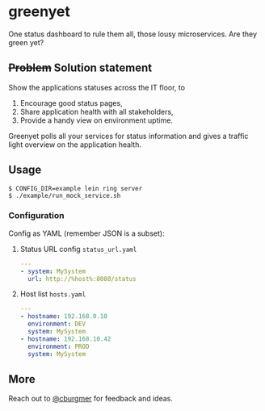 # greenyet

One status dashboard to rule them all, those lousy microservices. Are they green yet?

## <s>Problem</s> Solution statement

Show the applications statuses across the IT floor, to

1. Encourage good status pages,
2. Share application health with all stakeholders,
3. Provide a handy view on environment uptime.

Greenyet polls all your services for status information and gives a traffic light overview on the application health.

## Usage

    $ CONFIG_DIR=example lein ring server
    $ ./example/run_mock_service.sh

### Configuration

Config as YAML (remember JSON is a subset):

1. Status URL config `status_url.yaml`

    ``` yaml
    ---
    - system: MySystem
      url: http://%host%:8080/status
    ```

2. Host list `hosts.yaml`

    ``` yaml
    ---
    - hostname: 192.168.0.10
      environment: DEV
      system: MySystem
    - hostname: 192.168.10.42
      environment: PROD
      system: MySystem
    ```

## More

Reach out to [@cburgmer](https://twitter.com/cburgmer) for feedback and ideas.

